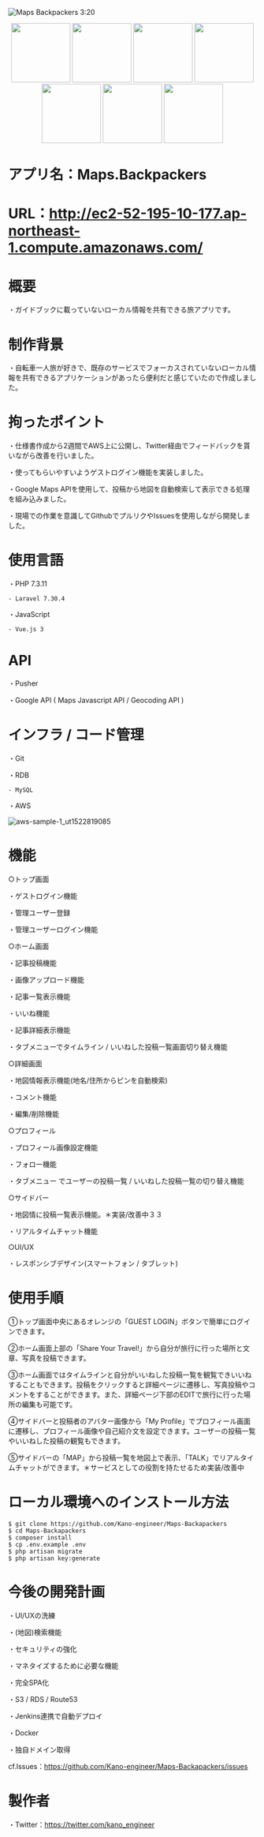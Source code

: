 ![Maps Backpackers 3:20](https://user-images.githubusercontent.com/71540533/111856298-0f88db80-896d-11eb-8c01-e854f965e4c5.gif)

<p align="center">
  <a href="https://laravel.com"><img src="https://user-images.githubusercontent.com/71540533/111902059-cd4fbf00-8a7e-11eb-851b-f2ffff37f3f1.png" height="120px;" /></a>
  <a href="https://vuejs.org/index.html"><img src="https://user-images.githubusercontent.com/71540533/111902057-cc1e9200-8a7e-11eb-8878-38ecf9b89daf.png" height="120px;" /></a>
  <a href="https://pusher.com/channels?campaignid=916184871&utm_source=adwords&utm_medium=cpc&utm_campaign=Brand_Pusher_Exact&utm_term=pusher%20api&utm_creative=264982473776&gclid=Cj0KCQjw3duCBhCAARIsAJeFyPVYHAebhDkuoH2xAOXBdB1fHou4JHfQ40-PsQGTVIo-Mi_2fYLcGcAaAnIJEALw_wcB"><img src="https://user-images.githubusercontent.com/71540533/111903081-d1321000-8a83-11eb-9406-97ff49477d6a.png" height="120px;" /></a>
  <a href="https://console.cloud.google.com/apis/library?hl=ja&pli=1&project=maps-301303&folder=&organizationId=&rif_reserveds"><img src="https://user-images.githubusercontent.com/71540533/111902297-37b52f00-8a80-11eb-88ec-b3c7d98ab01e.png" height="120px;" /></a>
  <a href="https://git-scm.com/"><img src="https://user-images.githubusercontent.com/71540533/111902546-5831b900-8a81-11eb-8bc5-648841923e35.png" height="120px;" /></a>
  <a href="https://www.mysql.com/"><img src="https://user-images.githubusercontent.com/71540533/111902721-20774100-8a82-11eb-9183-8c8c38012c75.png" height="120px;" /></a>
  <a href="https://aws.amazon.com/?nc1=h_ls"><img src="https://user-images.githubusercontent.com/71540533/111902063-cde85580-8a7e-11eb-8b8c-6b1f7e02c2e3.jpg" height="120px;" /></a>
</p>

# アプリ名：Maps.Backpackers

# URL：http://ec2-52-195-10-177.ap-northeast-1.compute.amazonaws.com/

# 概要

・ガイドブックに載っていないローカル情報を共有できる旅アプリです。

# 制作背景

・自転車一人旅が好きで、既存のサービスでフォーカスされていないローカル情報を共有できるアプリケーションがあったら便利だと感じていたので作成しました。

# 拘ったポイント

・仕様書作成から2週間でAWS上に公開し、Twitter経由でフィードバックを貰いながら改善を行いました。

・使ってもらいやすいようゲストログイン機能を実装しました。

・Google Maps APIを使用して、投稿から地図を自動検索して表示できる処理を組み込みました。

・現場での作業を意識してGithubでプルリクやIssuesを使用しながら開発しました。

# 使用言語

・PHP 7.3.11

    - Laravel 7.30.4

・JavaScript

    - Vue.js 3

# API 

・Pusher

・Google API ( Maps Javascript API / Geocoding API )


# インフラ / コード管理

・Git

・RDB

    - MySQL

・AWS

![aws-sample-1_ut1522819085](https://user-images.githubusercontent.com/71540533/109102044-579c5000-776b-11eb-9e0b-e3afb6f0e42e.png)

# 機能

○トップ画面

・ゲストログイン機能

・管理ユーザー登録

・管理ユーザーログイン機能

○ホーム画面

・記事投稿機能

・画像アップロード機能

・記事一覧表示機能 

・いいね機能

・記事詳細表示機能 

・タブメニューでタイムライン / いいねした投稿一覧画面切り替え機能

○詳細画面

・地図情報表示機能(地名/住所からピンを自動検索) 

・コメント機能

・編集/削除機能 

○プロフィール

・プロフィール画像設定機能

・フォロー機能

・タブメニュー でユーザーの投稿一覧 / いいねした投稿一覧の切り替え機能

○サイドバー

・地図情に投稿一覧表示機能。＊実装/改善中３３

・リアルタイムチャット機能

○UI/UX

・レスポンシブデザイン(スマートフォン / タブレット)

# 使用手順
①トップ画面中央にあるオレンジの「GUEST LOGIN」ボタンで簡単にログインできます。

②ホーム画面上部の「Share Your Travel!」から自分が旅行に行った場所と文章、写真を投稿できます。

③ホーム画面ではタイムラインと自分がいいねした投稿一覧を観覧できいいねすることもできます。投稿をクリックすると詳細ページに遷移し、写真投稿やコメントをすることができます。また、詳細ページ下部のEDITで旅行に行った場所の編集も可能です。

④サイドバーと投稿者のアバター画像から「My Profile」でプロフィール画面に遷移し、プロフィール画像や自己紹介文を設定できます。ユーザーの投稿一覧やいいねした投稿の観覧もできます。

⑤サイドバーの「MAP」から投稿一覧を地図上で表示、「TALK」でリアルタイムチャットができます。＊サービスとしての役割を持たせるため実装/改善中

# ローカル環境へのインストール方法

    $ git clone https://github.com/Kano-engineer/Maps-Backapackers
    $ cd Maps-Backapackers
    $ composer install
    $ cp .env.example .env
    $ php artisan migrate
    $ php artisan key:generate

# 今後の開発計画

・UI/UXの洗練

・(地図)検索機能

・セキュリティの強化

・マネタイズするために必要な機能

・完全SPA化

・S3 / RDS / Route53

・Jenkins連携で自動デプロイ

・Docker

・独自ドメイン取得

cf.Issues：https://github.com/Kano-engineer/Maps-Backapackers/issues

# 製作者

・Twitter：https://twitter.com/kano_engineer
